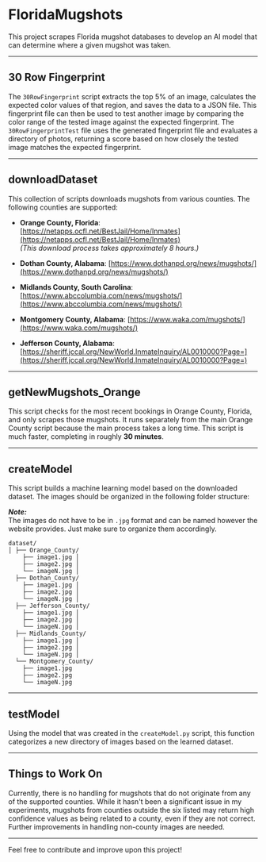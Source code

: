 # FloridaMugshots

This project scrapes Florida mugshot databases to develop an AI model that can determine where a given mugshot was taken.

---

## 30 Row Fingerprint

The `30RowFingerprint` script extracts the top 5% of an image, calculates the expected color values of that region, and saves the data to a JSON file. This fingerprint file can then be used to test another image by comparing the color range of the tested image against the expected fingerprint. The `30RowFingerprintTest` file uses the generated fingerprint file and evaluates a directory of photos, returning a score based on how closely the tested image matches the expected fingerprint.

---

## downloadDataset

This collection of scripts downloads mugshots from various counties. The following counties are supported:

- **Orange County, Florida**: [https://netapps.ocfl.net/BestJail/Home/Inmates](https://netapps.ocfl.net/BestJail/Home/Inmates)  
  _(This download process takes approximately 8 hours.)_

- **Dothan County, Alabama**: [https://www.dothanpd.org/news/mugshots/](https://www.dothanpd.org/news/mugshots/)

- **Midlands County, South Carolina**: [https://www.abccolumbia.com/news/mugshots/](https://www.abccolumbia.com/news/mugshots/)

- **Montgomery County, Alabama**: [https://www.waka.com/mugshots/](https://www.waka.com/mugshots/)

- **Jefferson County, Alabama**: [https://sheriff.jccal.org/NewWorld.InmateInquiry/AL0010000?Page=](https://sheriff.jccal.org/NewWorld.InmateInquiry/AL0010000?Page=)

---

## getNewMugshots_Orange

This script checks for the most recent bookings in Orange County, Florida, and only scrapes those mugshots. It runs separately from the main Orange County script because the main process takes a long time. This script is much faster, completing in roughly **30 minutes**.

---

## createModel

This script builds a machine learning model based on the downloaded dataset. The images should be organized in the following folder structure:  

**_Note:_**  
The images do not have to be in `.jpg` format and can be named however the website provides. Just make sure to organize them accordingly.

```
dataset/
│ ├── Orange_County/ 
    ├── image1.jpg │
    ├── image2.jpg │
    └── imageN.jpg │
  ├── Dothan_County/ 
    ├── image1.jpg │
    ├── image2.jpg │
    └── imageN.jpg │
  ├── Jefferson_County/ 
    ├── image1.jpg │
    ├── image2.jpg │
    └── imageN.jpg │
  ├── Midlands_County/ 
    ├── image1.jpg │
    ├── image2.jpg │
    └── imageN.jpg │
  └── Montgomery_County/
    ├── image1.jpg
    ├── image2.jpg
    └── imageN.jpg
```

---

## testModel

Using the model that was created in the `createModel.py` script, this function categorizes a new directory of images based on the learned dataset.

---

## Things to Work On

Currently, there is no handling for mugshots that do not originate from any of the supported counties. While it hasn't been a significant issue in my experiments, mugshots from counties outside the six listed may return high confidence values as being related to a county, even if they are not correct. Further improvements in handling non-county images are needed.

---

Feel free to contribute and improve upon this project!
